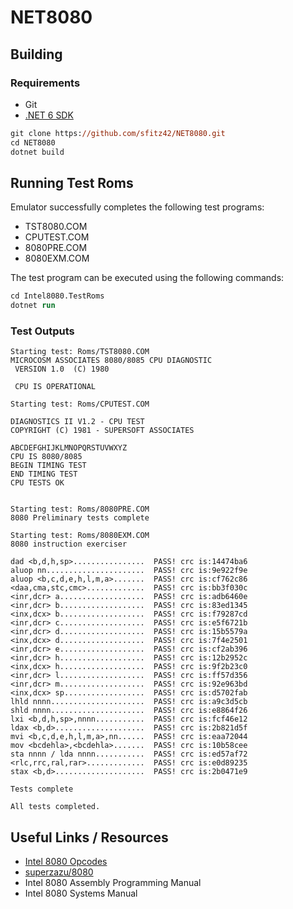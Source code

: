 # NET8080

## Building
### Requirements
- Git
- [.NET 6 SDK](https://dotnet.microsoft.com/en-us/download)

```ps
git clone https://github.com/sfitz42/NET8080.git
cd NET8080
dotnet build
```

## Running Test Roms
Emulator successfully completes the following test programs:
- TST8080.COM
- CPUTEST.COM
- 8080PRE.COM
- 8080EXM.COM

The test program can be executed using the following commands:

```ps
cd Intel8080.TestRoms
dotnet run
```

### Test Outputs

```
Starting test: Roms/TST8080.COM
MICROCOSM ASSOCIATES 8080/8085 CPU DIAGNOSTIC
 VERSION 1.0  (C) 1980

 CPU IS OPERATIONAL

Starting test: Roms/CPUTEST.COM
      
DIAGNOSTICS II V1.2 - CPU TEST
COPYRIGHT (C) 1981 - SUPERSOFT ASSOCIATES

ABCDEFGHIJKLMNOPQRSTUVWXYZ
CPU IS 8080/8085
BEGIN TIMING TEST
END TIMING TEST
CPU TESTS OK


Starting test: Roms/8080PRE.COM
8080 Preliminary tests complete

Starting test: Roms/8080EXM.COM
8080 instruction exerciser

dad <b,d,h,sp>................  PASS! crc is:14474ba6
aluop nn......................  PASS! crc is:9e922f9e
aluop <b,c,d,e,h,l,m,a>.......  PASS! crc is:cf762c86
<daa,cma,stc,cmc>.............  PASS! crc is:bb3f030c
<inr,dcr> a...................  PASS! crc is:adb6460e
<inr,dcr> b...................  PASS! crc is:83ed1345
<inx,dcx> b...................  PASS! crc is:f79287cd
<inr,dcr> c...................  PASS! crc is:e5f6721b
<inr,dcr> d...................  PASS! crc is:15b5579a
<inx,dcx> d...................  PASS! crc is:7f4e2501
<inr,dcr> e...................  PASS! crc is:cf2ab396
<inr,dcr> h...................  PASS! crc is:12b2952c
<inx,dcx> h...................  PASS! crc is:9f2b23c0
<inr,dcr> l...................  PASS! crc is:ff57d356
<inr,dcr> m...................  PASS! crc is:92e963bd
<inx,dcx> sp..................  PASS! crc is:d5702fab
lhld nnnn.....................  PASS! crc is:a9c3d5cb
shld nnnn.....................  PASS! crc is:e8864f26
lxi <b,d,h,sp>,nnnn...........  PASS! crc is:fcf46e12
ldax <b,d>....................  PASS! crc is:2b821d5f
mvi <b,c,d,e,h,l,m,a>,nn......  PASS! crc is:eaa72044
mov <bcdehla>,<bcdehla>.......  PASS! crc is:10b58cee
sta nnnn / lda nnnn...........  PASS! crc is:ed57af72
<rlc,rrc,ral,rar>.............  PASS! crc is:e0d89235
stax <b,d>....................  PASS! crc is:2b0471e9

Tests complete

All tests completed.
```

## Useful Links / Resources
- [Intel 8080 Opcodes](https://pastraiser.com/cpu/i8080/i8080_opcodes.html)
- [superzazu/8080](https://github.com/superzazu/8080)
- Intel 8080 Assembly Programming Manual
- Intel 8080 Systems Manual